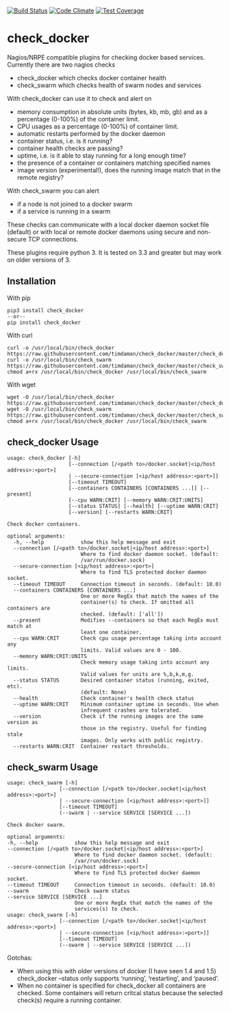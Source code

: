 [![Build Status](https://travis-ci.org/timdaman/check_docker.svg?branch=master)](https://travis-ci.org/timdaman/check_docker)
[![Code Climate](https://codeclimate.com/github/timdaman/check_docker/badges/gpa.svg)](https://codeclimate.com/github/timdaman/check_docker)
[![Test Coverage](https://codeclimate.com/github/timdaman/check_docker/badges/coverage.svg)](https://codeclimate.com/github/timdaman/check_docker/coverage)
# check_docker

Nagios/NRPE compatible plugins for checking docker based services. Currently there are two nagios checks

- check_docker which checks docker container health
- check_swarm which checks health of swarm nodes and services

With check_docker can use it to check and alert on

- memory consumption in absolute units (bytes, kb, mb, gb) and as a percentage (0-100%) of the container limit.
- CPU usages as a percentage (0-100%) of container limit.
- automatic restarts performed by the docker daemon
- container status, i.e. is it running?
- container health checks are passing?
- uptime, i.e. is it able to stay running for a long enough time?
- the presence of a container or containers matching specified names
- image version (experimental!), does the running image match that in the remote registry?

With check_swarm you can alert

- if a node is not joined to a docker swarm
- if a service is running in a swarm

These checks can communicate with a local docker daemon socket file (default) or with local
or remote docker daemons using secure and non-secure TCP connections.

These plugins require python 3. It is tested on 3.3 and greater but may work on older
versions of 3.

## Installation

With pip

    pip3 install check_docker
    --or--
    pip install check_docker

With curl

    curl -o /usr/local/bin/check_docker https://raw.githubusercontent.com/timdaman/check_docker/master/check_docker
    curl -o /usr/local/bin/check_swarm https://raw.githubusercontent.com/timdaman/check_docker/master/check_swarm
    chmod a+rx /usr/local/bin/check_docker /usr/local/bin/check_swarm

With wget

    wget -O /usr/local/bin/check_docker https://raw.githubusercontent.com/timdaman/check_docker/master/check_docker
    wget -O /usr/local/bin/check_swarm https://raw.githubusercontent.com/timdaman/check_docker/master/check_swarm
    chmod a+rx /usr/local/bin/check_docker /usr/local/bin/check_swarm


## check_docker Usage

    usage: check_docker [-h]
                        [--connection [/<path to>/docker.socket|<ip/host address>:<port>]
                        | --secure-connection [<ip/host address>:<port>]]
                        [--timeout TIMEOUT]
                        [--containers CONTAINERS [CONTAINERS ...]] [--present]
                        [--cpu WARN:CRIT] [--memory WARN:CRIT:UNITS]
                        [--status STATUS] [--health] [--uptime WARN:CRIT]
                        [--version] [--restarts WARN:CRIT]

    Check docker containers.

    optional arguments:
      -h, --help            show this help message and exit
      --connection [/<path to>/docker.socket|<ip/host address>:<port>]
                            Where to find docker daemon socket. (default:
                            /var/run/docker.sock)
      --secure-connection [<ip/host address>:<port>]
                            Where to find TLS protected docker daemon socket.
      --timeout TIMEOUT     Connection timeout in seconds. (default: 10.0)
      --containers CONTAINERS [CONTAINERS ...]
                            One or more RegEx that match the names of the
                            container(s) to check. If omitted all containers are
                            checked. (default: ['all'])
      --present             Modifies --containers so that each RegEx must match at
                            least one container.
      --cpu WARN:CRIT       Check cpu usage percentage taking into account any
                            limits. Valid values are 0 - 100.
      --memory WARN:CRIT:UNITS
                            Check memory usage taking into account any limits.
                            Valid values for units are %,b,k,m,g.
      --status STATUS       Desired container status (running, exited, etc).
                            (default: None)
      --health              Check container's health check status
      --uptime WARN:CRIT    Minimum container uptime in seconds. Use when
                            infrequent crashes are tolerated.
      --version             Check if the running images are the same version as
                            those in the registry. Useful for finding stale
                            images. Only works with public registry.
      --restarts WARN:CRIT  Container restart thresholds.

## check_swarm Usage

    usage: check_swarm [-h]
                     [--connection [/<path to>/docker.socket|<ip/host address>:<port>]
                     | --secure-connection [<ip/host address>:<port>]]
                     [--timeout TIMEOUT]
                     (--swarm | --service SERVICE [SERVICE ...])
    
    Check docker swarm.
    
    optional arguments:
    -h, --help            show this help message and exit
    --connection [/<path to>/docker.socket|<ip/host address>:<port>]
                          Where to find docker daemon socket. (default:
                          /var/run/docker.sock)
    --secure-connection [<ip/host address>:<port>]
                          Where to find TLS protected docker daemon socket.
    --timeout TIMEOUT     Connection timeout in seconds. (default: 10.0)
    --swarm               Check swarm status
    --service SERVICE [SERVICE ...]
                          One or more RegEx that match the names of the
                          services(s) to check.
    usage: check_swarm [-h]
                     [--connection [/<path to>/docker.socket|<ip/host address>:<port>]
                     | --secure-connection [<ip/host address>:<port>]]
                     [--timeout TIMEOUT]
                     (--swarm | --service SERVICE [SERVICE ...])

Gotchas:

* When using this with older versions of docker (I have seen 1.4 and 1.5) check_docker –status only supports ‘running’, ‘restarting’, and ‘paused’.
* When no container is specified for check_docker all containers are checked. Some containers will return critcal status because the selected check(s) require a running container.
